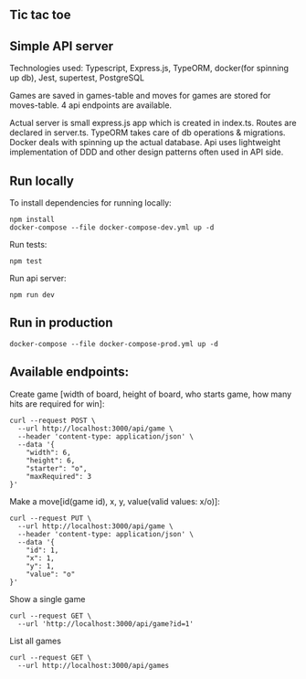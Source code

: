 ## Tic tac toe

## Simple API server
Technologies used: Typescript, Express.js, TypeORM, docker(for spinning up db), Jest, supertest, PostgreSQL

Games are saved in games-table and moves for games are stored for moves-table. 4 api endpoints are available.

Actual server is small express.js app which is created in index.ts. Routes are declared in server.ts. TypeORM takes care
of db operations & migrations. Docker deals with spinning up the actual database. Api uses lightweight implementation
of DDD and other design patterns often used in API side.

## Run locally

To install dependencies for running locally:
``` 
npm install
docker-compose --file docker-compose-dev.yml up -d
```

Run tests:
``` 
npm test
```

Run api server:
```
npm run dev
```

## Run in production
```
docker-compose --file docker-compose-prod.yml up -d
```

## Available endpoints:

Create game
[width of board, height of board, who starts game, how many hits are required for win]:
```
curl --request POST \
  --url http://localhost:3000/api/game \
  --header 'content-type: application/json' \
  --data '{
	"width": 6,
	"height": 6,
	"starter": "o",
	"maxRequired": 3
}'
```

Make a move[id(game id), x, y, value(valid values: x/o)]:
```
curl --request PUT \
  --url http://localhost:3000/api/game \
  --header 'content-type: application/json' \
  --data '{
	"id": 1,
	"x": 1,
	"y": 1,
	"value": "o" 
}'
```

Show a single game
```
curl --request GET \
  --url 'http://localhost:3000/api/game?id=1'
```

List all games
```
curl --request GET \
  --url http://localhost:3000/api/games
```
